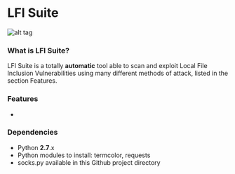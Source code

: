 # LFI Suite

![alt tag](https://github.com/D35m0nd142/LFISuite/blob/master/screenshot.png)

<h3> What is LFI Suite? </h3>

LFI Suite is a totally <b>automatic</b> tool able to scan and exploit Local File Inclusion Vulnerabilities using many different methods of attack, listed in the section Features.

<h3> Features </h3>

* 

<h3> Dependencies </h3>

* Python <b>2.7</b>.x
* Python modules to install: termcolor, requests
* socks.py available in this Github project directory

